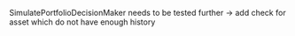 SimulatePortfolioDecisionMaker needs to be tested further
-> add check for asset which do not have enough history
